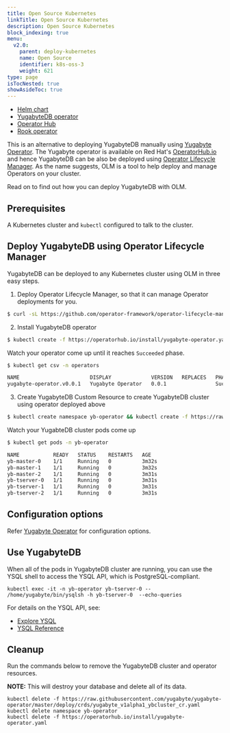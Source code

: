 ```yaml
---
title: Open Source Kubernetes
linkTitle: Open Source Kubernetes
description: Open Source Kubernetes
block_indexing: true
menu:
  v2.0:
    parent: deploy-kubernetes
    name: Open Source
    identifier: k8s-oss-3
    weight: 621
type: page
isTocNested: true
showAsideToc: true
---
```



<ul class="nav nav-tabs-alt nav-tabs-yb">
  <li >
    <a href="/latest/deploy/kubernetes/oss/helm-chart" class="nav-link">
      <i class="fas fa-cubes" aria-hidden="true"></i>
      Helm chart
    </a>
  </li>
  <li >
    <a href="/latest/deploy/kubernetes/oss/yugabyte-operator" class="nav-link">
      <i class="fas fa-cubes" aria-hidden="true"></i>
      YugabyteDB operator
    </a>
  </li>
  <li >
    <a href="/latest/deploy/kubernetes/oss/operator-hub" class="nav-link active">
      <i class="fas fa-cubes" aria-hidden="true"></i>
      Operator Hub
    </a>
  </li>
  <li>
    <a href="/latest/deploy/kubernetes/oss/rook-operator" class="nav-link">
      <i class="fas fa-cubes" aria-hidden="true"></i>
      Rook operator
    </a>
  </li>
</ul>

This is an alternative to deploying YugabyteDB manually using [Yugabyte Operator](yugabyte-operator.md). The Yugabyte operator is available on Red Hat's [OperatorHub.io](https://operatorhub.io/operator/yugabyte-operator) and hence YugabyteDB can be also be deployed using [Operator Lifecycle Manager](https://github.com/operator-framework/operator-lifecycle-manager). As the name suggests, OLM is a tool to help deploy and manage Operators on your cluster.

Read on to find out how you can deploy YugabyteDB with OLM.


## Prerequisites
A Kubernetes cluster and `kubectl` configured to talk to the cluster.

## Deploy YugabyteDB using Operator Lifecycle Manager
YugabyteDB can be deployed to any Kubernetes cluster using OLM in three easy steps.

1. Deploy Operator Lifecycle Manager, so that it can manage Operator deployments for you.
```sh
$ curl -sL https://github.com/operator-framework/operator-lifecycle-manager/releases/download/0.13.0/install.sh | bash -s 0.13.0
```

2. Install YugabyteDB operator
```sh
$ kubectl create -f https://operatorhub.io/install/yugabyte-operator.yaml
```

Watch your operator come up until it reaches `Succeeded` phase.
```sh
$ kubectl get csv -n operators

NAME                       DISPLAY             VERSION   REPLACES   PHASE
yugabyte-operator.v0.0.1   Yugabyte Operator   0.0.1                Succeeded
```

3. Create YugabyteDB Custom Resource to create YugabyteDB cluster using operator deployed above
```sh
$ kubectl create namespace yb-operator && kubectl create -f https://raw.githubusercontent.com/yugabyte/yugabyte-operator/master/deploy/crds/yugabyte_v1alpha1_ybcluster_cr.yaml
```

Watch your YugabteDB cluster pods come up

```sh
$ kubectl get pods -n yb-operator

NAME           READY   STATUS    RESTARTS   AGE
yb-master-0    1/1     Running   0          3m32s
yb-master-1    1/1     Running   0          3m32s
yb-master-2    1/1     Running   0          3m31s
yb-tserver-0   1/1     Running   0          3m31s
yb-tserver-1   1/1     Running   0          3m31s
yb-tserver-2   1/1     Running   0          3m31s
```

## Configuration options

Refer [Yugabyte Operator](../yugabyte-operator/#configuration-options) for configuration options.

## Use YugabyteDB

When all of the pods in YugabyteDB cluster are running, you can use the YSQL shell to access the YSQL API, which is PostgreSQL-compliant.

```console
kubectl exec -it -n yb-operator yb-tserver-0 -- /home/yugabyte/bin/ysqlsh -h yb-tserver-0  --echo-queries
```

For details on the YSQL API, see:

- [Explore YSQL](../../../../quick-start/explore-ysql/#kubernetes)
- [YSQL Reference](../../../../api/ysql/)

## Cleanup

Run the commands below to remove the YugabyteDB cluster and operator resources.

**NOTE:** This will destroy your database and delete all of its data.

```console
kubectl delete -f https://raw.githubusercontent.com/yugabyte/yugabyte-operator/master/deploy/crds/yugabyte_v1alpha1_ybcluster_cr.yaml
kubectl delete namespace yb-operator
kubectl delete -f https://operatorhub.io/install/yugabyte-operator.yaml
```
